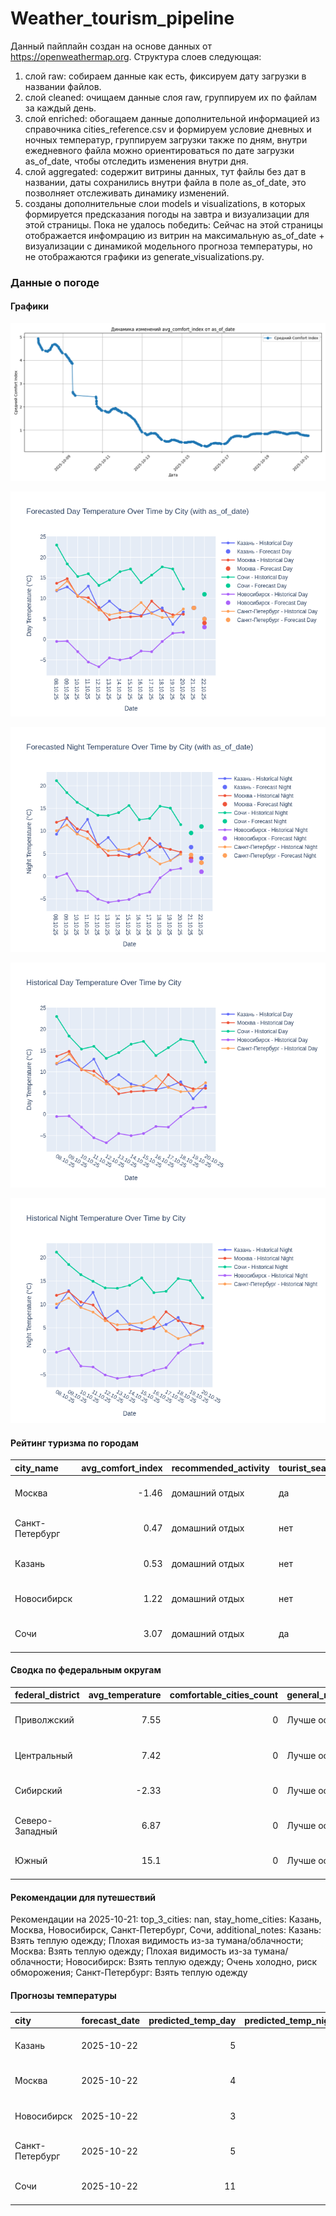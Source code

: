 # Weather_tourism_pipeline
Данный пайплайн создан на основе данных от https://openweathermap.org.
Структура слоев следующая:
  1) слой raw: 
  собираем данные как есть, фиксируем дату загрузки в названии файлов.
  2) слой cleaned:
  очищаем данные слоя raw, группируем их по файлам за каждый день.
  3) слой enriched:
  обогащаем данные дополнительной информацией из справочника cities_reference.csv и формируем условие дневных и ночных температур,
  группируем загрузки также по дням, внутри ежедневного файла можно ориентироваться по дате загрузки as_of_date, чтобы отследить изменения внутри дня.
  4) слой aggregated:
   содержит витрины данных, тут файлы без дат в названии, даты сохранились внутри файла в поле as_of_date, это позволняет отслеживать динамику изменений.
  6) созданы дополнительные слои models и visualizations, в которых формируется предсказания погоды на завтра и визуализации для этой страницы.
  Пока не удалось победить: Сейчас на этой страницы отображается инфомрацию из витрин на максимальную as_of_date + визуализации с динамикой модельного прогноза температуры, 
  но не отображаются графики из generate_visualizations.py.
<!-- WEATHER DATA START -->
### Данные о погоде

#### Графики
![Comfort Index Trend](data/visualizations/comfort_index_trend.png)

![Forecasted Day Temperature](data/visualizations/forecasted_day_temperature.png)

![Forecasted Night Temperature](data/visualizations/forecasted_night_temperature.png)

![Historical Day Temperature](data/visualizations/historical_day_temperature.png)

![Historical Night Temperature](data/visualizations/historical_night_temperature.png)

#### Рейтинг туризма по городам
| city_name       |   avg_comfort_index | recommended_activity   | tourist_season_match   | tourism_season   | tour_recommendation       | as_of_date          |
|:----------------|--------------------:|:-----------------------|:-----------------------|:-----------------|:--------------------------|:--------------------|
| Москва          |               -1.46 | домашний отдых         | да                     | Круглогодично    | домашний отдых в сезон    | 2025-10-21 08:33:00 |
| Санкт-Петербург |                0.47 | домашний отдых         | нет                    | Май-Сентябрь     | домашний отдых вне сезона | 2025-10-21 08:33:00 |
| Казань          |                0.53 | домашний отдых         | нет                    | Май-Сентябрь     | домашний отдых вне сезона | 2025-10-21 08:33:00 |
| Новосибирск     |                1.22 | домашний отдых         | нет                    | Июнь-Август      | домашний отдых вне сезона | 2025-10-21 08:33:00 |
| Сочи            |                3.07 | домашний отдых         | да                     | Май-Октябрь      | домашний отдых в сезон    | 2025-10-21 08:33:00 |

#### Сводка по федеральным округам
| federal_district   |   avg_temperature |   comfortable_cities_count | general_recommendation   | as_of_date          |
|:-------------------|------------------:|---------------------------:|:-------------------------|:--------------------|
| Приволжский        |              7.55 |                          0 | Лучше остаться дома      | 2025-10-21 08:33:00 |
| Центральный        |              7.42 |                          0 | Лучше остаться дома      | 2025-10-21 08:33:00 |
| Сибирский          |             -2.33 |                          0 | Лучше остаться дома      | 2025-10-21 08:33:00 |
| Северо-Западный    |              6.87 |                          0 | Лучше остаться дома      | 2025-10-21 08:33:00 |
| Южный              |             15.1  |                          0 | Лучше остаться дома      | 2025-10-21 08:33:00 |

#### Рекомендации для путешествий
Рекомендации на 2025-10-21: top_3_cities: nan, stay_home_cities: Казань, Москва, Новосибирск, Санкт-Петербург, Сочи, additional_notes: Казань: Взять теплую одежду; Плохая видимость из-за тумана/облачности; Москва: Взять теплую одежду; Плохая видимость из-за тумана/облачности; Новосибирск: Взять теплую одежду; Очень холодно, риск обморожения; Санкт-Петербург: Взять теплую одежду

#### Прогнозы температуры
| city            | forecast_date   |   predicted_temp_day |   predicted_temp_night | model_type       | as_of_date          |
|:----------------|:----------------|---------------------:|-----------------------:|:-----------------|:--------------------|
| Казань          | 2025-10-22      |                    5 |                      4 | LinearRegression | 2025-10-21 08:33:48 |
| Москва          | 2025-10-22      |                    4 |                      3 | LinearRegression | 2025-10-21 08:33:48 |
| Новосибирск     | 2025-10-22      |                    3 |                      1 | LinearRegression | 2025-10-21 08:33:48 |
| Санкт-Петербург | 2025-10-22      |                    5 |                      3 | LinearRegression | 2025-10-21 08:33:48 |
| Сочи            | 2025-10-22      |                   11 |                     11 | LinearRegression | 2025-10-21 08:33:48 |


<!-- WEATHER DATA END -->
